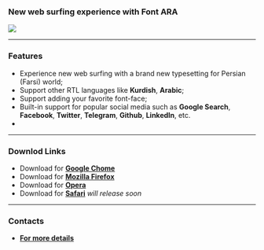 
### New web surfing experience with Font ARA

![](https://pbs.twimg.com/media/Di39Tb1XgAAkIaj.jpg:large)


---------------
### Features

- Experience new web surfing with a brand new typesetting for Persian (Farsi) world;
- Support other RTL languages like **Kurdish**, **Arabic**;
- Support adding your favorite font-face;
- Built-in support for popular social media such as **Google Search**, **Facebook**, **Twitter**, **Telegram**, **Github**, **LinkedIn**, etc.
- 
---------------
### Downlod Links

* Download for [**Google Chome**](https://chrome.google.com/webstore/detail/dcjdhicepiklefpimapdkbaeoocniemc/)
* Download for [**Mozilla Firefox**](https://addons.mozilla.org/en-US/firefox/addon/fontara-font-changer/)
* Download for [**Opera**](https://addons.opera.com/en/extensions/details/fontara-font-changer/)
* Download for [**Safari**](https://) _will release soon_
---------------
### Contacts
- [**For more details**](https://bit.ly/2BImLo7)

